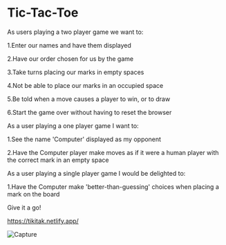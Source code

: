 # Tic-Tac-Toe
As users playing a two player game we want to:

1.Enter our names and have them displayed

2.Have our order chosen for us by the game

3.Take turns placing our marks in empty spaces

4.Not be able to place our marks in an occupied space

5.Be told when a move causes a player to win, or to draw

6.Start the game over without having to reset the browser

As a user playing a one player game I want to:

1.See the name 'Computer' displayed as my opponent

2.Have the Computer player make moves as if it were a human player with the correct mark in an empty space

As a user playing a single player game I would be delighted to:

1.Have the Computer make 'better-than-guessing' choices when placing a mark on the board

Give it a go! 

https://tikitak.netlify.app/

![Capture](https://user-images.githubusercontent.com/113475440/201560625-ebf7b0cf-cf37-4c16-9765-4317d770400e.PNG)
